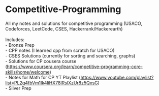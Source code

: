 # Competitive-Programming
All my notes and solutions for competitive programming (USACO, Codeforces, LeetCode, CSES, Hackerrank/Hackerearth)
<br> <br> Includes:
<br> - Bronze Prep
<br> - CPP notes (I learned cpp from scratch for USACO)
<br> - CSES Solutions (currently for sorting and searching, graphs)
<br> - Solutions for CP cousera course (https://www.coursera.org/learn/competitive-programming-core-skills/home/welcome)
<br> - Notes for Math for CP YT Playlist (https://www.youtube.com/playlist?list=PL2q4fbVm1Ik4liHX78IRslXzUr8z5QxsG)
<br> - Silver Prep
